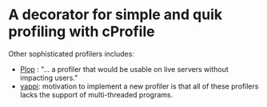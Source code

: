 # A decorator for simple and quik profiling with cProfile

Other sophisticated profilers includes:
- [Plop](https://github.com/bdarnell/plop) : "... a profiler that would be usable on live servers without impacting  users."
- [yappi](https://pypi.python.org/pypi/yappi): motivation to implement a new profiler is that all of these profilers lacks the support of multi-threaded programs.
